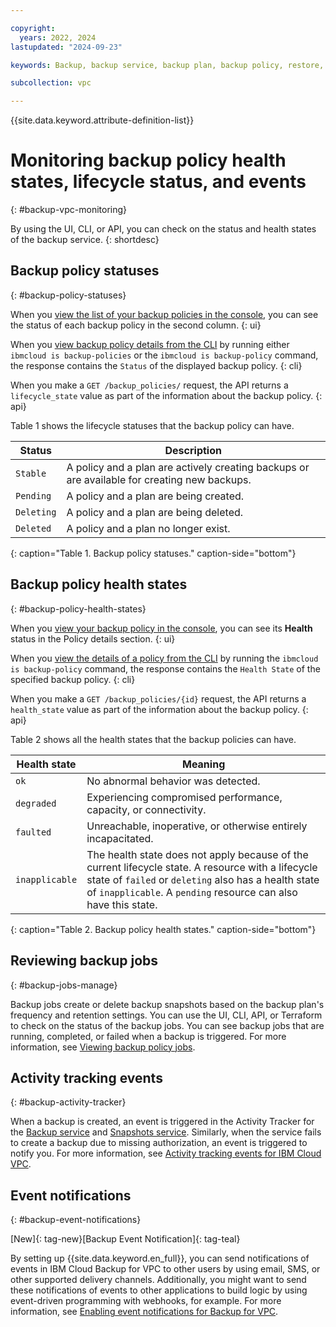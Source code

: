 ```yaml
---

copyright:
  years: 2022, 2024
lastupdated: "2024-09-23"

keywords: Backup, backup service, backup plan, backup policy, restore, restore volume, restore data

subcollection: vpc

---
```


{{site.data.keyword.attribute-definition-list}}

# Monitoring backup policy health states, lifecycle status, and events
{: #backup-vpc-monitoring}

By using the UI, CLI, or API, you can check on the status and health states of the backup service.
{: shortdesc}

## Backup policy statuses
{: #backup-policy-statuses}

When you [view the list of your backup policies in the console](/docs/vpc?topic=vpc-backup-view-policies&interface=ui#backup-view-ui), you can see the status of each backup policy in the second column.
{: ui}

When you [view backup policy details from the CLI](/docs/vpc?topic=vpc-backup-view-policies&interface=cli#backup-view-details-cli) by running either `ibmcloud is backup-policies` or the `ibmcloud is backup-policy` command, the response contains the `Status` of the displayed backup policy.
{: cli}

When you make a `GET /backup_policies/` request, the API returns a `lifecycle_state` value as part of the information about the backup policy.
{: api}

Table 1 shows the lifecycle statuses that the backup policy can have.

| Status    | Description |
|-----------|-------------|
| `Stable`  | A policy and a plan are actively creating backups or are available for creating new backups. |
| `Pending` | A policy and a plan are being created. |
| `Deleting`| A policy and a plan are being deleted. |
| `Deleted` | A policy and a plan no longer exist. |
{: caption="Table 1. Backup policy statuses." caption-side="bottom"}

## Backup policy health states
{: #backup-policy-health-states}

When you [view your backup policy in the console](/docs/vpc?topic=vpc-backup-view-policies&interface=ui#backup-view-ui), you can see its **Health** status in the Policy details section.
{: ui}

When you [view the details of a policy from the CLI](/docs/vpc?topic=vpc-backup-view-policies&interface=cli#backup-view-details-cli) by running the `ibmcloud is backup-policy` command, the response contains the `Health State` of the specified backup policy.
{: cli}

When you make a `GET /backup_policies/{id}` request, the API returns a `health_state` value as part of the information about the backup policy.
{: api}

Table 2 shows all the health states that the backup policies can have.

| Health state | Meaning |
|--------------|---------|
|`ok`          | No abnormal behavior was detected. |
|`degraded`    | Experiencing compromised performance, capacity, or connectivity. |
|`faulted`     | Unreachable, inoperative, or otherwise entirely incapacitated. |
|`inapplicable`| The health state does not apply because of the current lifecycle state. A resource with a lifecycle state of `failed` or `deleting` also has a health state of `inapplicable`. A `pending` resource can also have this state.|
{: caption="Table 2. Backup policy health states." caption-side="bottom"}

## Reviewing backup jobs
{: #backup-jobs-manage}

Backup jobs create or delete backup snapshots based on the backup plan's frequency and retention settings. You can use the UI, CLI, API, or Terraform to check on the status of the backup jobs. You can see backup jobs that are running, completed, or failed when a backup is triggered. For more information, see [Viewing backup policy jobs](/docs/vpc?topic=vpc-backup-view-policy-jobs).

## Activity tracking events
{: #backup-activity-tracker}

When a backup is created, an event is triggered in the Activity Tracker for the [Backup service](/docs/vpc?topic=vpc-at_events&interface=ui#events-backup-service) and [Snapshots service](/docs/vpc?topic=vpc-at_events&interface=ui#events-snapshots). Similarly, when the service fails to create a backup due to missing authorization, an event is triggered to notify you. For more information, see [Activity tracking events for IBM Cloud VPC](/docs/vpc?topic=vpc-at_events).

## Event notifications
{: #backup-event-notifications}

[New]{: tag-new}[Backup Event Notification]{: tag-teal}

By setting up {{site.data.keyword.en_full}}, you can send notifications of events in IBM Cloud Backup for VPC to other users by using email, SMS, or other supported delivery channels. Additionally, you might want to send these notifications of events to other applications to build logic by using event-driven programming with webhooks, for example. For more information, see [Enabling event notifications for Backup for VPC](/docs/vpc?topic=vpc-event-notifications-events).
